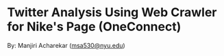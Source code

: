 # Twitter Analysis Using Web Crawler for Nike's Page (OneConnect)

By: Manjiri Acharekar (msa530@nyu.edu)
